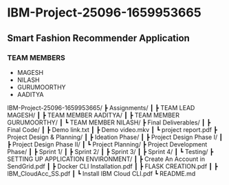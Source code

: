 # IBM-Project-25096-1659953665

## Smart Fashion Recommender Application

### TEAM MEMBERS
   * MAGESH
   * NILASH
   * GURUMOORTHY
   * AADITYA

IBM-Project-25096-1659953665/
┣ Assignments/
┃ ┣ TEAM LEAD MAGESH/
┃ ┣ TEAM MEMBER AADITYA/
┃ ┣ TEAM MEMBER GURUMOORTHY/
┃ ┗ TEAM MEMBER NILASH/
┣ Final Deliverables/
┃ ┣ Final Code/
┃ ┣ Demo link.txt
┃ ┣ Demo video.mkv
┃ ┗ project report.pdf
┣ Project Design & Planning/
┃ ┣ Ideation Phase/
┃ ┣ Project Design Phase I/
┃ ┣ Project Design Phase II/
┃ ┗ Project Planning/
┣ Project Development Phase/
┃ ┣ Sprint 1/
┃ ┣ Sprint 2/
┃ ┣ Sprint 3/
┃ ┣ Sprint 4/
┃ ┗ Testing/
┣ SETTING UP APPLICATION ENVIRONMENT/
┃ ┣ Create An Account in SendGrid.pdf
┃ ┣ Docker CLI Installation.pdf
┃ ┣ FLASK CREATION.pdf
┃ ┣ IBM_CloudAcc_SS.pdf
┃ ┗ Install IBM Cloud CLI.pdf
┗ README.md